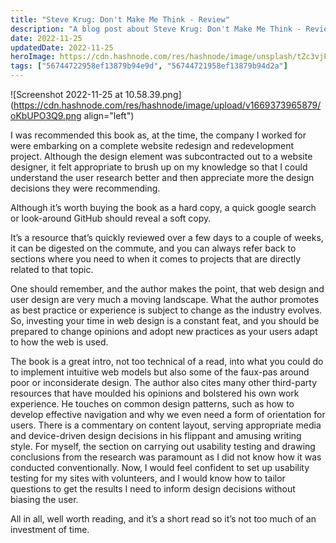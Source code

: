 ```yaml
---
title: "Steve Krug: Don't Make Me Think - Review"
description: "A blog post about Steve Krug: Don't Make Me Think - Review"
date: 2022-11-25
updatedDate: 2022-11-25
heroImage: https://cdn.hashnode.com/res/hashnode/image/unsplash/tZc3vjPCk-Q/upload/v1669374307575/O22twV-qN.jpeg
tags: ["56744722958ef13879b94e9d", "56744721958ef13879b94d2a"]
---
```



![Screenshot 2022-11-25 at 10.58.39.png](https://cdn.hashnode.com/res/hashnode/image/upload/v1669373965879/oKbUPO3Q9.png align="left")

I was recommended this book as, at the time, the company I worked for were embarking on a complete website redesign and redevelopment project. Although the design element was subcontracted out to a website designer, it felt appropriate to brush up on my knowledge so that I could understand the user research better and then appreciate more the design decisions they were recommending.

Although it’s worth buying the book as a hard copy, a quick google search or look-around GitHub should reveal a soft copy. 

It’s a resource that’s quickly reviewed over a few days to a couple of weeks, it can be digested on the commute, and you can always refer back to sections where you need to when it comes to projects that are directly related to that topic.

One should remember, and the author makes the point, that web design and user design are very much a moving landscape. What the author promotes as best practice or experience is subject to change as the industry evolves. So, investing your time in web design is a constant feat, and you should be prepared to change opinions and adopt new practices as your users adapt to how the web is used.

The book is a great intro, not too technical of a read, into what you could do to implement intuitive web models but also some of the faux-pas around poor or inconsiderate design. The author also cites many other third-party resources that have moulded his opinions and bolstered his own work experience. He touches on common design patterns, such as how to develop effective navigation and why we even need a form of orientation for users. There is a commentary on content layout, serving appropriate media and device-driven design decisions in his flippant and amusing writing style. For myself, the section on carrying out usability testing and drawing conclusions from the research was paramount as I did not know how it was conducted conventionally. Now, I would feel confident to set up usability testing for my sites with volunteers, and I would know how to tailor questions to get the results I need to inform design decisions without biasing the user.

All in all, well worth reading, and it’s a short read so it’s not too much of an investment of time.
